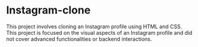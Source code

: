 # Instagram-clone
 This project involves cloning an Instagram profile using HTML and CSS.
 This project is focused on the visual aspects of an Instagram profile and did not cover advanced functionalities or backend interactions.
